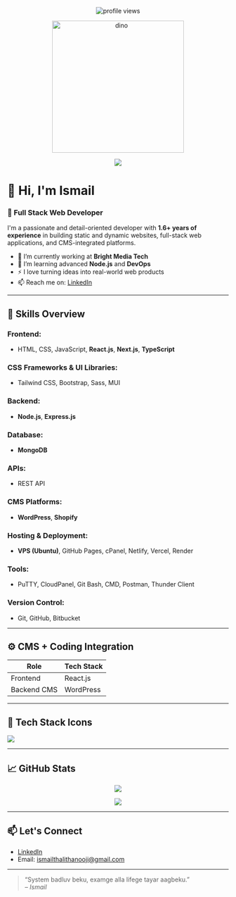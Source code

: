 <!-- Profile Views Badge -->
<p align="center">
  <img src="https://komarev.com/ghpvc/?username=ismail-is&label=PROFILE+VIEWS" alt="profile views" />
</p>

<!-- Dino Gif -->
<p align="center">
  <img src="https://raw.githubusercontent.com/Ashutosh00710/Ashutosh00710/main/dino.gif" alt="dino" width="300"/>
</p>

<!-- GitHub Trophy -->
<p align="center">
  <img src="https://github-profile-trophy.vercel.app/?username=ismail-is&theme=light&no-bg=true&no-frame=true&margin-w=15" />
</p>

# 👋 Hi, I'm Ismail

### 🚀 Full Stack Web Developer

I'm a passionate and detail-oriented developer with **1.6+ years of experience** in building static and dynamic websites, full-stack web applications, and CMS-integrated platforms.

- 🔭 I’m currently working at **Bright Media Tech**
- 🌱 I’m learning advanced **Node.js** and **DevOps**
- ⚡ I love turning ideas into real-world web products
- 📫 Reach me on: [LinkedIn](https://www.linkedin.com/in/ismail-ismail-a39623261/)

---

## 💼 Skills Overview

### Frontend:
- HTML, CSS, JavaScript, **React.js**, **Next.js**, **TypeScript**

### CSS Frameworks & UI Libraries:
- Tailwind CSS, Bootstrap, Sass, MUI

### Backend:
- **Node.js**, **Express.js**

### Database:
- **MongoDB**

### APIs:
- REST API

### CMS Platforms:
- **WordPress**, **Shopify**

### Hosting & Deployment:
- **VPS (Ubuntu)**, GitHub Pages, cPanel, Netlify, Vercel, Render

### Tools:
- PuTTY, CloudPanel, Git Bash, CMD, Postman, Thunder Client

### Version Control:
- Git, GitHub, Bitbucket

---

## ⚙️ CMS + Coding Integration

| Role        | Tech Stack         |
|-------------|--------------------|
| Frontend    | React.js           |
| Backend CMS | WordPress          |

---

## 🚀 Tech Stack Icons

<p align="left">
  <img src="https://skillicons.dev/icons?i=html,css,js,ts,react,next,nodejs,express,mongodb,wordpress,shopify,tailwind,bootstrap,git,github,bitbucket,linux,vscode,vercel,netlify,postman" />
</p>

---

## 📈 GitHub Stats

<p align="center">
  <img src="https://github-readme-stats.vercel.app/api?username=ismail-is&show_icons=true&theme=default" />
</p>

<p align="center">
  <img src="https://github-readme-stats.vercel.app/api/top-langs/?username=ismail-is&layout=compact&theme=default" />
</p>

---

## 📫 Let's Connect

- [LinkedIn](https://www.linkedin.com/in/ismail-ismail-a39623261/)
- Email: ismailthalithanooji@gmail.com

---

> “System badluv beku, examge alla lifege tayar aagbeku.”  
> _– Ismail_
